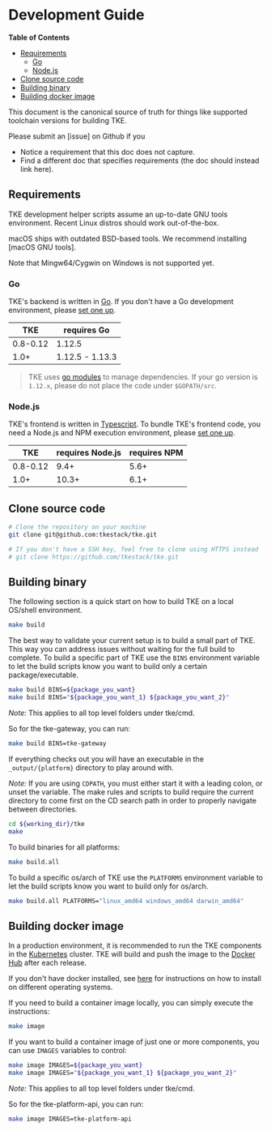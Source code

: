 # Development Guide

**Table of Contents**

- [Requirements](#requirements)
    - [Go](#go)
    - [Node.js](#node.js)
- [Clone source code](#clone-source-code)
- [Building binary](#building-binary)
- [Building docker image](#building-docker-image)

This document is the canonical source of truth for things like supported
toolchain versions for building TKE.

Please submit an [issue] on Github if you
* Notice a requirement that this doc does not capture.
* Find a different doc that specifies requirements (the doc should instead link
  here).

## Requirements

TKE development helper scripts assume an up-to-date GNU tools environment. 
Recent Linux distros should work out-of-the-box.

macOS ships with outdated BSD-based tools. We recommend installing [macOS GNU
tools].

Note that Mingw64/Cygwin on Windows is not supported yet.

### Go

TKE's backend is written in [Go](http://golang.org). If you don't have a Go
development environment, please [set one up](http://golang.org/doc/code.html).

| TKE             | requires Go       |
|-----------------|-------------------|
| 0.8-0.12        | 1.12.5            |
| 1.0+            | 1.12.5 - 1.13.3   |

> TKE uses [go modules](https://github.com/golang/go/wiki/Modules) to manage 
>dependencies. If your go version is `1.12.x`, please do not place the code 
>under `$GOPATH/src`.

### Node.js

TKE's frontend is written in [Typescript](https://www.typescriptlang.org/). 
To bundle TKE's frontend code, you need a Node.js and NPM execution environment, 
please [set one up](https://nodejs.org/en/download/package-manager/).

| TKE             | requires Node.js  | requires NPM  |
|-----------------|-------------------|---------------|
| 0.8-0.12        | 9.4+              | 5.6+          |
| 1.0+            | 10.3+             | 6.1+          |

## Clone source code

```sh
# Clone the repository on your machine
git clone git@github.com:tkestack/tke.git

# If you don't have a SSH key, feel free to clone using HTTPS instead
# git clone https://github.com/tkestack/tke.git
```

## Building binary

The following section is a quick start on how to build TKE on a local OS/shell 
environment.

```sh
make build
```

The best way to validate your current setup is to build a small part of TKE. 
This way you can address issues without waiting for the full build to complete. 
To build a specific part of TKE use the `BINS` environment variable to let the 
build scripts know you want to build only a certain package/executable.

```sh
make build BINS=${package_you_want}
make build BINS="${package_you_want_1} ${package_you_want_2}"
```

*Note:* This applies to all top level folders under tke/cmd.

So for the tke-gateway, you can run:

```sh
make build BINS=tke-gateway
```

If everything checks out you will have an executable in the `_output/{platform}` 
directory to play around with.

*Note:* If you are using `CDPATH`, you must either start it with a leading 
colon, or unset the variable. The make rules and scripts to build require the 
current directory to come first on the CD search path in order to properly 
navigate between directories.

```sh
cd ${working_dir}/tke
make
```

To build binaries for all platforms:

```sh
make build.all
```

To build a specific os/arch of TKE use the `PLATFORMS` environment variable to 
let the build scripts know you want to build only for os/arch.

```sh
make build.all PLATFORMS="linux_amd64 windows_amd64 darwin_amd64"
```

## Building docker image

In a production environment, it is recommended to run the TKE components in the 
[Kubernetes](https://kubernetes.io/) cluster. TKE will build and push the image 
to the [Docker Hub](https://cloud.docker.com/u/tkestack/repository/list) after 
each release.

If you don't have docker installed, see [here](running-locally.md#docker) for 
instructions on how to install on different operating systems.

If you need to build a container image locally, you can simply execute the 
instructions:

```sh
make image
```

If you want to build a container image of just one or more components, you can 
use `IMAGES` variables to control:

```sh
make image IMAGES=${package_you_want}
make image IMAGES="${package_you_want_1} ${package_you_want_2}"
```

*Note:* This applies to all top level folders under tke/cmd.

So for the tke-platform-api, you can run:

```sh
make image IMAGES=tke-platform-api
```

